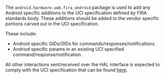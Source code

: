 The `android.hardware.uwb.fira_android` package is used to add any Android specific
additions to the UCI specification defined by FIRA standards body. These
additions should be added to the vendor specific portions carved out in the UCI
specification.

These include:
 - Android specific GIDs/OIDs for commands/responses/notifications.
 - Andriod specific params in an existing UCI specified command/response/notification.

All other interactions sent/received over the HAL interface is expected to
comply with the UCI specification that can be found [here](
https://groups.firaconsortium.org/wg/Technical/document/folder/127).
